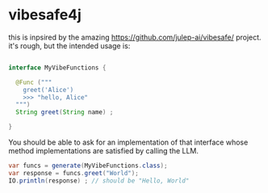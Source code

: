 # vibesafe4j

this is inpsired by the amazing https://github.com/julep-ai/vibesafe/ project. it's rough, but the intended usage is: 

```java

interface MyVibeFunctions {

  @Func ("""
    greet('Alice')
    >>> "hello, Alice"
  """)
  String greet(String name) ;

}

```

You should be able to ask for an implementation of that interface whose method implementations are satisfied by calling the LLM. 

```java
var funcs = generate(MyVibeFunctions.class); 
var response = funcs.greet("World");
IO.println(response) ; // should be "Hello, World"
```
